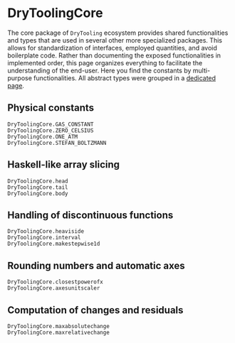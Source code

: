 # DryToolingCore

The core package of `DryTooling` ecosystem provides shared functionalities and types that are used in several other more specialized packages. This allows for standardization of interfaces, employed quantities, and avoid boilerplate code. Rather than documenting the exposed functionalities in implemented order, this page organizes everything to facilitate the understanding of the end-user. Here you find the constants by multi-purpose functionalities. All abstract types were grouped in a [dedicated page](abstract.md).

## Physical constants

```@docs
DryToolingCore.GAS_CONSTANT
DryToolingCore.ZERO_CELSIUS
DryToolingCore.ONE_ATM
DryToolingCore.STEFAN_BOLTZMANN
```

## Haskell-like array slicing

```@docs
DryToolingCore.head
DryToolingCore.tail
DryToolingCore.body
```

## Handling of discontinuous functions

```@docs
DryToolingCore.heaviside
DryToolingCore.interval
DryToolingCore.makestepwise1d
```

## Rounding numbers and automatic axes

```@docs
DryToolingCore.closestpowerofx
DryToolingCore.axesunitscaler
```

## Computation of changes and residuals

```@docs
DryToolingCore.maxabsolutechange
DryToolingCore.maxrelativechange
```
